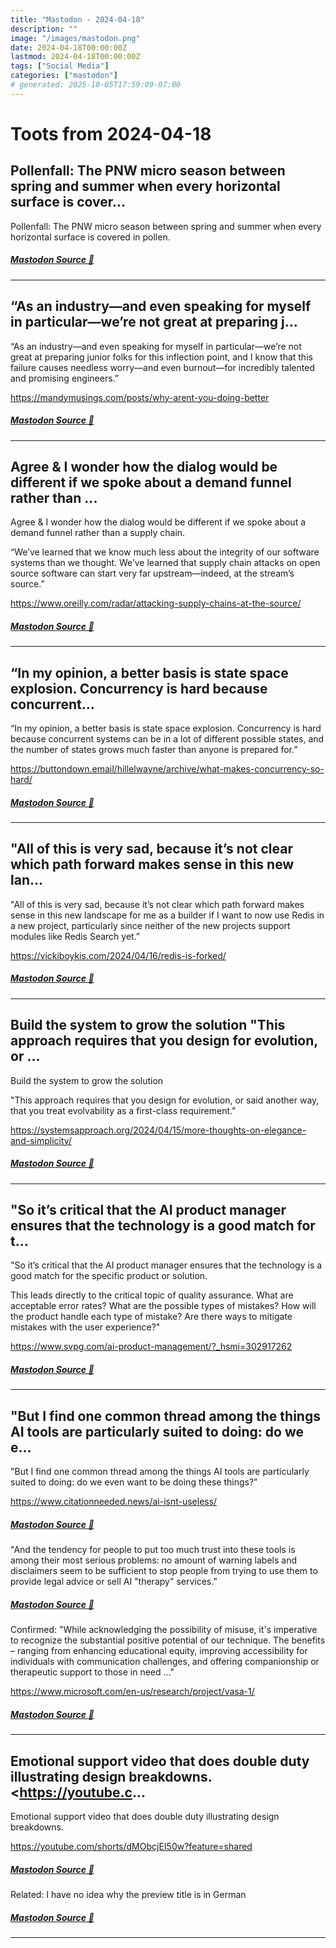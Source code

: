 ```yaml
---
title: "Mastodon - 2024-04-18"
description: ""
image: "/images/mastodon.png"
date: 2024-04-18T00:00:00Z
lastmod: 2024-04-18T00:00:00Z
tags: ["Social Media"]
categories: ["mastodon"]
# generated: 2025-10-05T17:59:09-07:00
---
```


# Toots from 2024-04-18

## Pollenfall: The PNW micro season between spring and summer when every horizontal surface is cover...

Pollenfall: The PNW micro season between spring and summer when every horizontal surface is covered in pollen.

##### [Mastodon Source 🐘](https://hachyderm.io/@mweagle/112293219972520887)

---

## “As an industry—and even speaking for myself in particular—we’re not great at preparing j...

“As an industry—and even speaking for myself in particular—we’re not great at preparing junior folks for this inflection point, and I know that this failure causes needless worry—and even burnout—for incredibly talented and promising engineers.”

<https://mandymusings.com/posts/why-arent-you-doing-better>

##### [Mastodon Source 🐘](https://hachyderm.io/@mweagle/112290965583532236)

---

## Agree & I wonder how the dialog would be different if we spoke about a demand funnel rather than ...

Agree & I wonder how the dialog would be different if we spoke about a demand funnel rather than a supply chain.

“We’ve learned that we know much less about the integrity of our software systems than we thought. We’ve learned that supply chain attacks on open source software can start very far upstream—indeed, at the stream’s source.”

<https://www.oreilly.com/radar/attacking-supply-chains-at-the-source/>

##### [Mastodon Source 🐘](https://hachyderm.io/@mweagle/112290871618839296)

---

## “In my opinion, a better basis is state space explosion. Concurrency is hard because concurrent...

“In my opinion, a better basis is state space explosion. Concurrency is hard because concurrent systems can be in a lot of different possible states, and the number of states grows much faster than anyone is prepared for.”

<https://buttondown.email/hillelwayne/archive/what-makes-concurrency-so-hard/>

##### [Mastodon Source 🐘](https://hachyderm.io/@mweagle/112290853830893688)

---

## "All of this is very sad, because it’s not clear which path forward makes sense in this new lan...

"All of this is very sad, because it’s not clear which path forward makes sense in this new landscape for me as a builder if I want to now use Redis in a new project, particularly since neither of the new projects support modules like Redis Search yet.”

<https://vickiboykis.com/2024/04/16/redis-is-forked/>

##### [Mastodon Source 🐘](https://hachyderm.io/@mweagle/112290769652652751)

---

## Build the system to grow the solution  "This approach requires that you design for evolution, or ...

Build the system to grow the solution

"This approach requires that you design for evolution, or said another way, that you treat evolvability as a first-class requirement."

<https://systemsapproach.org/2024/04/15/more-thoughts-on-elegance-and-simplicity/>

##### [Mastodon Source 🐘](https://hachyderm.io/@mweagle/112290755230831578)

---

## "So it’s critical that the AI product manager ensures that the technology is a good match for t...

"So it’s critical that the AI product manager ensures that the technology is a good match for the specific product or solution.

This leads directly to the critical topic of quality assurance.  What are acceptable error rates?  What are the possible types of mistakes?  How will the product handle each type of mistake? Are there ways to mitigate mistakes with the user experience?"

<https://www.svpg.com/ai-product-management/?_hsmi=302917262>

##### [Mastodon Source 🐘](https://hachyderm.io/@mweagle/112290729184866838)

---

## "But I find one common thread among the things AI tools are particularly suited to doing: do we e...

"But I find one common thread among the things AI tools are particularly suited to doing: do we even want to be doing these things?”

<https://www.citationneeded.news/ai-isnt-useless/>

##### [Mastodon Source 🐘](https://hachyderm.io/@mweagle/112290686785589935)

"And the tendency for people to put too much trust into these tools is among their most serious problems: no amount of warning labels and disclaimers seem to be sufficient to stop people from trying to use them to provide legal advice or sell AI "therapy" services.”

##### [Mastodon Source 🐘](https://hachyderm.io/@mweagle/112290689519232343)

Confirmed: "While acknowledging the possibility of misuse, it's imperative to recognize the substantial positive potential of our technique. The benefits – ranging from enhancing educational equity, improving accessibility for individuals with communication challenges, and offering companionship or therapeutic support to those in need …"

<https://www.microsoft.com/en-us/research/project/vasa-1/>

##### [Mastodon Source 🐘](https://hachyderm.io/@mweagle/112290696273670295)

---

## Emotional support video that does double duty illustrating design breakdowns.  <https://youtube.c...

Emotional support video that does double duty illustrating design breakdowns.

<https://youtube.com/shorts/dMObcjEI50w?feature=shared>

##### [Mastodon Source 🐘](https://hachyderm.io/@mweagle/112290592540447001)

Related: I have no idea why the preview title is in German

##### [Mastodon Source 🐘](https://hachyderm.io/@mweagle/112290598337602085)

---

